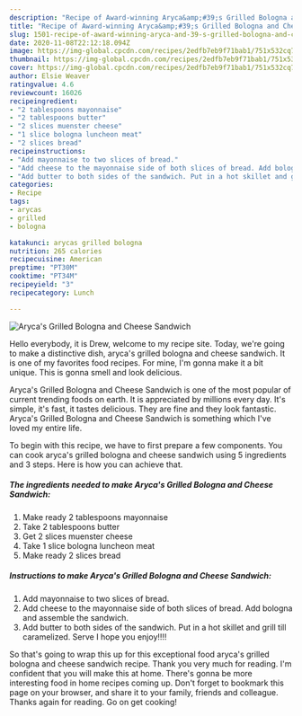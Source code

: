 ```yaml
---
description: "Recipe of Award-winning Aryca&amp;#39;s Grilled Bologna and Cheese Sandwich"
title: "Recipe of Award-winning Aryca&amp;#39;s Grilled Bologna and Cheese Sandwich"
slug: 1501-recipe-of-award-winning-aryca-and-39-s-grilled-bologna-and-cheese-sandwich
date: 2020-11-08T22:12:18.094Z
image: https://img-global.cpcdn.com/recipes/2edfb7eb9f71bab1/751x532cq70/arycas-grilled-bologna-and-cheese-sandwich-recipe-main-photo.jpg
thumbnail: https://img-global.cpcdn.com/recipes/2edfb7eb9f71bab1/751x532cq70/arycas-grilled-bologna-and-cheese-sandwich-recipe-main-photo.jpg
cover: https://img-global.cpcdn.com/recipes/2edfb7eb9f71bab1/751x532cq70/arycas-grilled-bologna-and-cheese-sandwich-recipe-main-photo.jpg
author: Elsie Weaver
ratingvalue: 4.6
reviewcount: 16026
recipeingredient:
- "2 tablespoons mayonnaise"
- "2 tablespoons butter"
- "2 slices muenster cheese"
- "1 slice bologna luncheon meat"
- "2 slices bread"
recipeinstructions:
- "Add mayonnaise to two slices of bread."
- "Add cheese to the mayonnaise side of both slices of bread. Add bologna and assemble the sandwich."
- "Add butter to both sides of the sandwich. Put in a hot skillet and grill till caramelized. Serve I hope you enjoy!!!!"
categories:
- Recipe
tags:
- arycas
- grilled
- bologna

katakunci: arycas grilled bologna 
nutrition: 265 calories
recipecuisine: American
preptime: "PT30M"
cooktime: "PT34M"
recipeyield: "3"
recipecategory: Lunch

---
```



![Aryca&#39;s Grilled Bologna and Cheese Sandwich](https://img-global.cpcdn.com/recipes/2edfb7eb9f71bab1/751x532cq70/arycas-grilled-bologna-and-cheese-sandwich-recipe-main-photo.jpg)

Hello everybody, it is Drew, welcome to my recipe site. Today, we're going to make a distinctive dish, aryca&#39;s grilled bologna and cheese sandwich. It is one of my favorites food recipes. For mine, I'm gonna make it a bit unique. This is gonna smell and look delicious.

Aryca&#39;s Grilled Bologna and Cheese Sandwich is one of the most popular of current trending foods on earth. It is appreciated by millions every day. It's simple, it's fast, it tastes delicious. They are fine and they look fantastic. Aryca&#39;s Grilled Bologna and Cheese Sandwich is something which I've loved my entire life.




To begin with this recipe, we have to first prepare a few components. You can cook aryca&#39;s grilled bologna and cheese sandwich using 5 ingredients and 3 steps. Here is how you can achieve that.

<!--inarticleads1-->

##### The ingredients needed to make Aryca&#39;s Grilled Bologna and Cheese Sandwich:

1. Make ready 2 tablespoons mayonnaise
1. Take 2 tablespoons butter
1. Get 2 slices muenster cheese
1. Take 1 slice bologna luncheon meat
1. Make ready 2 slices bread




<!--inarticleads2-->

##### Instructions to make Aryca&#39;s Grilled Bologna and Cheese Sandwich:

1. Add mayonnaise to two slices of bread.
1. Add cheese to the mayonnaise side of both slices of bread. Add bologna and assemble the sandwich.
1. Add butter to both sides of the sandwich. Put in a hot skillet and grill till caramelized. Serve I hope you enjoy!!!!




So that's going to wrap this up for this exceptional food aryca&#39;s grilled bologna and cheese sandwich recipe. Thank you very much for reading. I'm confident that you will make this at home. There's gonna be more interesting food in home recipes coming up. Don't forget to bookmark this page on your browser, and share it to your family, friends and colleague. Thanks again for reading. Go on get cooking!
